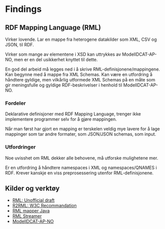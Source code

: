 # Findings

## RDF Mapping Language (RML)

Virker lovende. Lar en mappe fra heterogene datakilder som XML, CSV og JSON, til RDF.

Virker som mange av elementene i XSD kan uttrykkes av ModellDCAT-AP-NO, men er en del usikkerhet knyttet til dette.

En god del arbeid må legges ned i å skrive RML-definisjonene/mappingene. Kan begynne med å mappe fra XML Schemas. Kan være en utfordring å håndtere gyldige, men vilkårlig utformede XML Schemas på en måte som gir meningsfulle og gyldige RDF-beskrivelser i henhold til ModellDCAT-AP-NO.

### Fordeler

Deklarative definisjoner med RDF Mapping Language, trenger ikke implementere programmer selv for å gjøre mappingen.

Når man først har gjort en mapping er terskelen veldig mye lavere for å lage mappinger som tar andre formater, som JSON/JSON schemas, som input.

### Utfordringer

Noe uvisshet om RML dekker alle behovene, må utforske mulighetene mer.

Er en utfordring å håndtere namespaces i XML og namespaces/QNAMES i RDF. Krever kanskje en viss preprosessering utenfor RML-definisjonene.

## Kilder og verktøy

- [RML: Unofficial draft](https://rml.io/specs/rml/)
- [R2RML: W3C Recommandation](https://www.w3.org/TR/r2rml/)
- [RML mapper Java](https://github.com/RMLio/rmlmapper-java)
- [RML Streamer](https://github.com/RMLio/RMLStreamer)
- [ModellDCAT-AP-NO](https://data.norge.no/specification/modelldcat-ap-no)
